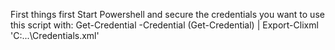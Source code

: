 First things first
Start Powershell and secure the credentials you want to use this script with: 
Get-Credential -Credential (Get-Credential) | Export-Clixml 'C:\...\Credentials.xml'
